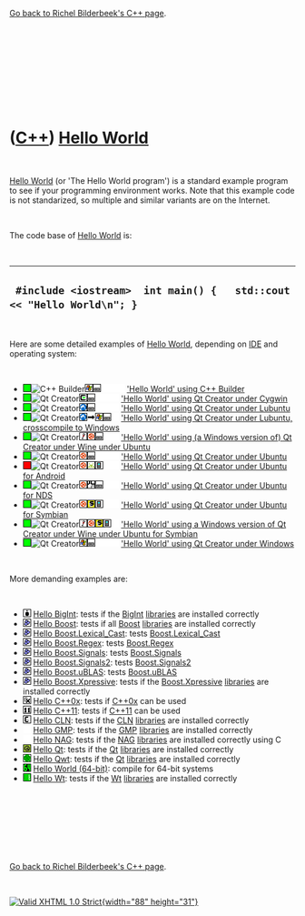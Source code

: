 

[Go back to Richel Bilderbeek's C++ page](Cpp.htm).

 

 

 

 

 

([C++](Cpp.htm)) [Hello World](CppHelloWorld.htm)
=================================================

 

[Hello World](CppHelloWorld.htm) (or 'The Hello World program') is a
standard example program to see if your programming environment works.
Note that this example code is not standarized, so multiple and similar
variants are on the Internet.

 

The code base of [Hello World](CppHelloWorld.htm) is:

 

  ------------------------------------------------------------------------
  ` #include <iostream>  int main() {   std::cout << "Hello World\n"; }`
  ------------------------------------------------------------------------

 

Here are some detailed examples of [Hello World](CppHelloWorld.htm),
depending on [IDE](CppIde.htm) and operating system:

 

-   ![OKAY](PicGreen.png)![C++
    Builder](PicCppBuilder.png)![Windows](PicWindows.png)![Desktop](PicDesktop.png)![
    ](PicSpacer.png)![ ](PicSpacer.png)![ ](PicSpacer.png) ['Hello
    World' using C++ Builder](CppHelloWorldCppBuilder.htm)
-   ![OKAY](PicGreen.png)![Qt
    Creator](PicQtCreator.png)![Cygwin](PicCygwin.png)![Desktop](PicDesktop.png)![
    ](PicSpacer.png)![ ](PicSpacer.png)![ ](PicSpacer.png) ['Hello
    World' using Qt Creator under
    Cygwin](CppHelloWorldQtCreatorCygwin.htm)
-   ![OKAY](PicGreen.png)![Qt
    Creator](PicQtCreator.png)![Lubuntu](PicLubuntu.png)![Desktop](PicDesktop.png)![
    ](PicSpacer.png)![ ](PicSpacer.png)![ ](PicSpacer.png) ['Hello
    World' using Qt Creator under
    Lubuntu](CppHelloWorldQtCreatorLubuntu.htm)
-   ![OKAY](PicGreen.png)![Qt
    Creator](PicQtCreator.png)![Lubuntu](PicLubuntu.png)![to](PicTo.png)![Windows](PicWindows.png)![Desktop](PicDesktop.png)![
    ](PicSpacer.png) ['Hello World' using Qt Creator under Lubuntu,
    crosscompile to Windows](CppHelloWorldQtCreatorLubuntuToWindows.htm)
-   ![OKAY](PicGreen.png)![Qt
    Creator](PicQtCreator.png)![Wine](PicWine.png)![Ubuntu](PicUbuntu.png)![Desktop](PicDesktop.png)![
    ](PicSpacer.png)![ ](PicSpacer.png) ['Hello World' using (a Windows
    version of) Qt Creator under Wine under
    Ubuntu](CppHelloWorldQtCreatorWineUbuntu.htm)
-   ![OKAY](PicGreen.png)![Qt
    Creator](PicQtCreator.png)![Ubuntu](PicUbuntu.png)![Desktop](PicDesktop.png)![
    ](PicSpacer.png)![ ](PicSpacer.png)![ ](PicSpacer.png) ['Hello
    World' using Qt Creator under
    Ubuntu](CppHelloWorldQtCreatorUbuntu.htm)
-   ![FAIL](PicRed.png)![Qt
    Creator](PicQtCreator.png)![Ubuntu](PicUbuntu.png)![Android](PicAndroid.png)![Mobile](PicMobile.png)![
    ](PicSpacer.png)![ ](PicSpacer.png) ['Hello World' using Qt Creator
    under Ubuntu for Android](CppHelloWorldQtCreatorUbuntuAndroid.htm)
-   ![OKAY](PicGreen.png)![Qt
    Creator](PicQtCreator.png)![Ubuntu](PicUbuntu.png)![NDS](PicNds.png)![Desktop](PicDesktop.png)![
    ](PicSpacer.png)![ ](PicSpacer.png) ['Hello World' using Qt Creator
    under Ubuntu for NDS](CppHelloWorldQtCreatorUbuntuNds.htm)
-   ![OKAY](PicGreen.png)![Qt
    Creator](PicQtCreator.png)![Ubuntu](PicUbuntu.png)![Symbian](PicSymbian.png)![Mobile](PicMobile.png)![
    ](PicSpacer.png)![ ](PicSpacer.png) ['Hello World' using Qt Creator
    under Ubuntu for Symbian](CppHelloWorldQtCreatorUbuntuSymbian.htm)
-   ![OKAY](PicGreen.png)![Qt
    Creator](PicQtCreator.png)![Wine](PicWine.png)![Ubuntu](PicUbuntu.png)![Symbian](PicSymbian.png)![Mobile](PicMobile.png)![
    ](PicSpacer.png) ['Hello World' using a Windows version of Qt
    Creator under Wine under Ubuntu for
    Symbian](CppHelloWorldQtCreatorWineUbuntuSymbian.htm)
-   ![OKAY](PicGreen.png)![Qt
    Creator](PicQtCreator.png)![Windows](PicWindows.png)![Desktop](PicDesktop.png)![
    ](PicSpacer.png)![ ](PicSpacer.png)![ ](PicSpacer.png) ['Hello
    World' using Qt Creator under
    Windows](CppHelloWorldQtCreatorWindows.htm)

 

More demanding examples are:

 

-   ![BigInt](PicBigInt.png) [Hello BigInt](CppHelloBigInt.htm): tests
    if the [BigInt](CppBigInt.htm) [libraries](CppLibrary.htm) are
    installed correctly
-   ![Boost](PicBoost.png) [Hello Boost](CppHelloBoost.htm): tests if
    all [Boost](CppBoost.htm) [libraries](CppLibrary.htm) are installed
    correctly
-   ![Boost](PicBoost.png) [Hello
    Boost.Lexical\_Cast](CppHelloBoostLexical_Cast.htm): tests
    [Boost.Lexical\_Cast](CppBoostLexical_Cast.htm)
-   ![Boost](PicBoost.png) [Hello Boost.Regex](CppHelloBoostRegex.htm):
    tests [Boost.Regex](CppBoostRegex.htm)
-   ![Boost](PicBoost.png) [Hello
    Boost.Signals](CppHelloBoostSignals.htm): tests
    [Boost.Signals](CppBoostSignals.htm)
-   ![Boost](PicBoost.png) [Hello
    Boost.Signals2](CppHelloBoostSignals2.htm): tests
    [Boost.Signals2](CppBoostSignals2.htm)
-   ![Boost](PicBoost.png) [Hello Boost.uBLAS](CppHelloBoostUblas.htm):
    tests [Boost.uBLAS](CppBoostUblas.htm)
-   ![Boost](PicBoost.png) [Hello
    Boost.Xpressive](CppHelloBoostXpressive.htm): tests if the
    [Boost.Xpressive](CppBoostXpressive.htm) [libraries](CppLibrary.htm)
    are installed correctly
-   ![C++0x](PicCpp0x.png) [Hello C++0x](CppHelloCpp0x.htm): tests if
    [C++0x](Cpp0x.htm) can be used
-   ![C++11](PicCpp11.png) [Hello C++11](CppHelloCpp11.htm): tests if
    [C++11](Cpp11.htm) can be used
-   ![CLN](PicCln.png) [Hello CLN](CppHelloCln.htm): tests if the
    [CLN](CppCln.htm) [libraries](CppLibrary.htm) are installed
    correctly
-   ![ ](PicSpacer.png) [Hello GMP](CppHelloGmp.htm): tests if the
    [GMP](CppGmp.htm) [libraries](CppLibrary.htm) are installed
    correctly
-   ![ ](PicSpacer.png) [Hello NAG](CppHelloNagC.htm): tests if the
    [NAG](CppNag.htm) [libraries](CppLibrary.htm) are installed
    correctly using C
-   ![Qt](PicQt.png) [Hello Qt](CppHelloQt.htm): tests if the
    [Qt](CppQt.htm) [libraries](CppLibrary.htm) are installed correctly
-   ![Qwt](PicQwt.png) [Hello Qwt](CppHelloQwt.htm): tests if the
    [Qt](CppQwt.htm) [libraries](CppLibrary.htm) are installed correctly
-   ![64-bit](Pic64.png) [Hello World (64-bit)](CppHelloWorld64.htm):
    compile for 64-bit systems
-   ![Wt](PicWt.png) [Hello Wt](CppHelloWt.htm): tests if the
    [Wt](CppWt.htm) [libraries](CppLibrary.htm) are installed correctly

 

 

 

 

[Go back to Richel Bilderbeek's C++ page](Cpp.htm).



 

[![Valid XHTML 1.0 Strict](valid-xhtml10.png){width="88"
height="31"}](http://validator.w3.org/check?uri=referer)
